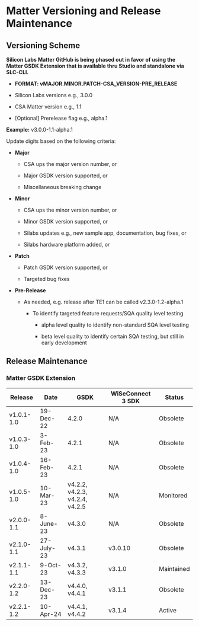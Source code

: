 # Matter Versioning and Release Maintenance

## Versioning Scheme

**Silicon Labs Matter GitHub is being phased out in favor of using the Matter GSDK Extension that is available thru Studio and standalone via SLC-CLI.**

- **FORMAT: vMAJOR.MINOR.PATCH-CSA\_VERSION-PRE\_RELEASE**

- Silicon Labs versions e.g., 3.0.0

- CSA Matter version e.g., 1.1

- [Optional] Prerelease flag e.g., alpha.1

**Example:** v3.0.0-1.1-alpha.1

Update digits based on the following criteria:

- **Major**

  - CSA ups the major version number, or

  - Major GSDK version supported, or

  - Miscellaneous breaking change

- **Minor**

  - CSA ups the minor version number, or

  - Minor GSDK version supported, or

  - Silabs updates e.g., new sample app, documentation, bug fixes, or

  - Silabs hardware platform added, or

- **Patch**

  - Patch GSDK version supported, or

  - Targeted bug fixes

- **Pre-Release**

  - As needed, e.g. release after TE1 can be called v2.3.0-1.2-alpha.1

    - To identify targeted feature requests/SQA quality level testing

      - alpha level quality to identify non-standard SQA level testing

      - beta level quality to identify certain SQA testing, but still in early development


## Release Maintenance

### Matter GSDK Extension

| **Release** | **Date** | **GSDK** | **WiSeConnect 3 SDK** | **Status** |
|-------------|----------|----------|----------|----------|
| v1.0.1-1.0 | 19-Dec-22  | 4.2.0 |  N/A | Obsolete | 
| v1.0.3-1.0 | 3-Feb-23   | 4.2.1 |  N/A | Obsolete |
| v1.0.4-1.0 | 16-Feb-23  | 4.2.1 |  N/A | Obsolete |
| v1.0.5-1.0 | 10-Mar-23  | v4.2.2, v4.2.3, v4.2.4, v4.2.5 | N/A | Monitored |
| v2.0.0-1.1 | 8-June-23  | v4.3.0 | N/A | Obsolete |
| v2.1.0-1.1 | 27-July-23 | v4.3.1 | v3.0.10 | Obsolete |
| v2.1.1-1.1 | 9-Oct-23 | v4.3.2, v4.3.3 | v3.1.0 | Maintained |
| v2.2.0-1.2 | 13-Dec-23 | v4.4.0, v4.4.1 | v3.1.1 | Obsolete |
| v2.2.1-1.2 | 10-Apr-24 | v4.4.1, v4.4.2 | v3.1.4 | Active |

